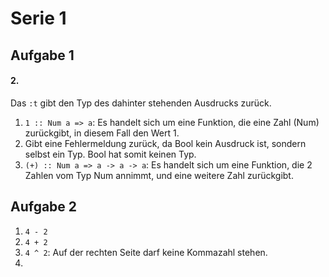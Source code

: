 Serie 1
=======

## Aufgabe 1

#### 2.

Das `:t` gibt den Typ des dahinter stehenden Ausdrucks zurück.
1. `1 :: Num a => a`: Es handelt sich um eine Funktion, die eine Zahl (Num) zurückgibt, in diesem Fall den Wert 1.
2. Gibt eine Fehlermeldung zurück, da Bool kein Ausdruck ist, sondern selbst ein Typ. Bool hat somit keinen Typ.
3. `(+) :: Num a => a -> a -> a`: Es handelt sich um eine Funktion, die 2 Zahlen vom Typ Num annimmt, und eine weitere Zahl zurückgibt.

## Aufgabe 2

1. `4 - 2`
2. `4 + 2`
3. `4 ^ 2`: Auf der rechten Seite darf keine Kommazahl stehen.
4.  
